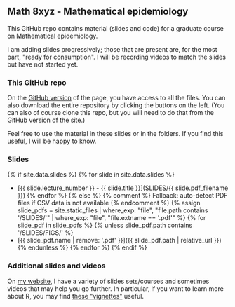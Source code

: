 ## Math 8xyz - Mathematical epidemiology

This GitHub repo contains material (slides and code) for a graduate course on Mathematical epidemiology.

I am adding slides progressively; those that are present are, for the most part, "ready for consumption".
I will be recording videos to match the slides but have not started yet.

### This GitHub repo

On the [GitHub version](https://github.com/julien-arino/math-8xyz-math-epi/) of the page, you have access to all the files. You can also download the entire repository by clicking the buttons on the left. (You can also of course clone this repo, but you will need to do that from the GitHub version of the site.)

Feel free to use the material in these slides or in the folders. If you find this useful, I will be happy to know.

### Slides

{% if site.data.slides %}
  {% for slide in site.data.slides %}
- [{{ slide.lecture_number }} - {{ slide.title }}](SLIDES/{{ slide.pdf_filename }})
  {% endfor %}
{% else %}
  {% comment %} Fallback: auto-detect PDF files if CSV data is not available {% endcomment %}
  {% assign slide_pdfs = site.static_files 
    | where_exp: "file", "file.path contains '/SLIDES/'" 
    | where_exp: "file", "file.extname == '.pdf'" 
  %}
  {% for slide_pdf in slide_pdfs %}
    {% unless slide_pdf.path contains '/SLIDES/FIGS/' %}
- [{{ slide_pdf.name | remove: '.pdf' }}]({{ slide_pdf.path | relative_url }})
    {% endunless %}
  {% endfor %}
{% endif %}

### Additional slides and videos

On [my website](https://julien-arino.github.io/teaching/), I have a variety of slides sets/courses and sometimes videos that may help you go further. In particular, if you want to learn more about R, you may find [these "vignettes"](https://julien-arino.github.io/R-for-modellers/) useful.
